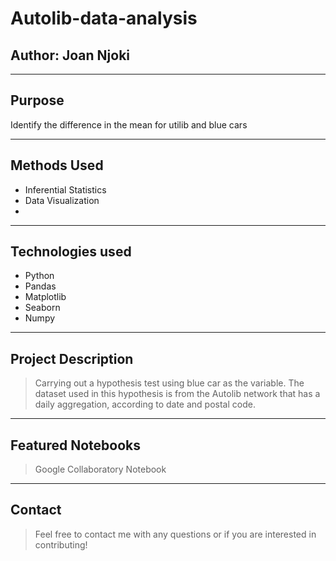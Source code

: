 # Autolib-data-analysis



Author: **Joan Njoki**
---
---
## Purpose
 Identify the difference in the mean for utilib and blue cars

---
## Methods Used
 * Inferential Statistics
* Data Visualization
* 
---
## Technologies used
* Python
 * Pandas
* Matplotlib
* Seaborn
* Numpy
---
## Project Description
> Carrying out a hypothesis test using blue car as the variable. The dataset used in this hypothesis is from the Autolib network that has a daily aggregation, according to date and postal code.

---
## Featured Notebooks
>Google Collaboratory Notebook
---
## Contact
>Feel free to contact me  with any questions or if you are interested in contributing!
